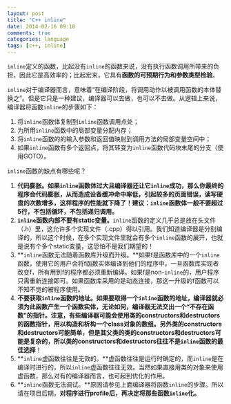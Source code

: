 ```yaml
---
layout: post
title: "C++ inline"
date: 2014-02-16 09:18
comments: true
categories: language
tags: [c++, inline]
---
```


`inline`定义的函数，比起没有`inline`的函数来说，没有执行函数调用所带来的负担，因此它是高效率的；比起宏来，它具有**函数的可预期行为和参数类型检验**。

`inline`对于编译器而言，意味着“在编译阶段，将调用动作以被调用函数的本体替换之”。但是它只是一种建议，编译器可以去做，也可以不去做。从逻辑上来说，编译器将函数`inline`的步骤如下：

1. 将`inline`函数体复制到`inline`函数调用点处；
1. 为所用`inline`函数中的局部变量分配内存；
1. 将`inline`函数的的输入参数和返回值映射到调用方法的局部变量空间中；
1. 如果`inline`函数有多个返回点，将其转变为`inline`函数代码块末尾的分支（使用GOTO）。

`inline`函数的缺点有哪些呢？

1. **代码膨胀。**如果`inline`函数体过大且编译器还让它`inline`成功，那么你最终的程序会代码膨胀，从而造成设备缓冲命中率低，引起较多的页面错误，读写硬盘的次数增多，这样程序的性能就下降了！建议：**`inline`函数体一般不要超过5行，不包括循环，不包括递归调用。**
1. **`inline`函数内部不要有static变量。**`inline`函数的定义几乎总是放在头文件（.h）里，这允许多个实现文件（.cpp）得以引用。我们知道编译器是分别编译的，所以这个时候，在多个实现文件里就会有多个`inline`函数的展开，也就是说有个多个static变量，这恐怕不是我们期望的！
1. **`inline`函数无法随着函数库升级而升级。**如果f是函数库中的一个`inline`函数，使用它的用户会将f函数实体编译到他们的程序中。一旦函数库实现者改变f，所有用到f的程序都必须重新编译。如果f是non-`inline`的，用户程序只需重新连接即可。如果函数库采用的是动态连接，那这一升级的f函数可以不知不觉的被程序使用。
1. **不要获取`inline`函数的地址。**如果要取得一个`inline`函数的地址，编译器就必须为此函数产生一个函数实体，无论如何，编译器无法交出一个“不存在函数”的指针。注意，有些编译器可能会使用类的constructors和destructors的函数指针，用以构造和析构一个class对象的数组。另外类的constructors和destructors可能简单，但是其父类的类的constructors和destructors可能是复杂的，所以**类的constructors和destructors往往不是`inline`函数的最佳选择**！
1. **`inline`虚函数往往是无效的。**虚函数往往是运行时确定的，而`inline`是在编译时进行的，所以`inline`虚函数往往无效。当然如果直接用类的对象来使用虚函数，那么对有的编译器而言，也可起到优化的作用。
1. **`inline`函数无法调试。**原因请参见上面编译器将函数`inline`的步骤。所以请在项目后期，**对程序进行profile后，再决定将那些函数`inline`化。**